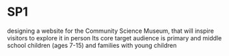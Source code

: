 # SP1
designing a website for the Community Science Museum, that will inspire visitors to explore it in person
Its core target audience is primary and middle school children (ages 7-15) and families with young children
